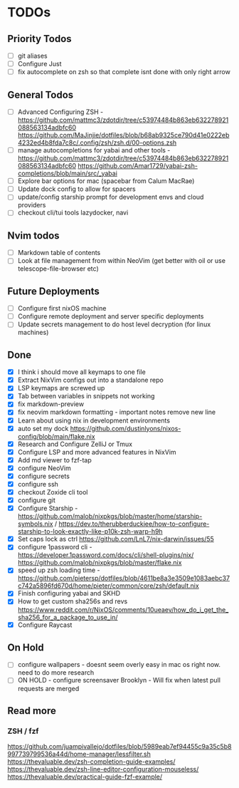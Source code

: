 # TODOs

## Priority Todos

- [ ] git aliases
- [ ] Configure Just
- [ ] fix autocomplete on zsh so that complete isnt done with only right arrow

## General Todos

- [ ] Advanced Configuring ZSH - <https://github.com/mattmc3/zdotdir/tree/c53974484b863eb632278921088563134adbfc60> <https://github.com/MaJinjie/dotfiles/blob/b68ab9325ce790d41e0222eb4232ed4b8fda7c8c/.config/zsh/zsh.d/00-options.zsh>
- [ ] manage autocompletions for yabai and other tools - <https://github.com/mattmc3/zdotdir/tree/c53974484b863eb632278921088563134adbfc60> <https://github.com/Amar1729/yabai-zsh-completions/blob/main/src/_yabai>
- [ ] Explore bar options for mac (spacebar from Calum MacRae)
- [ ] Update dock config to allow for spacers
- [ ] update/config starship prompt for development envs and cloud providers
- [ ] checkout cli/tui tools lazydocker, navi

## Nvim todos

- [ ] Markdown table of contents
- [ ] Look at file management from within NeoVim (get better with oil or use telescope-file-browser etc)

## Future Deployments

- [ ] Configure first nixOS machine
- [ ] Configure remote deployment and server specific deployments
- [ ] Update secrets management to do host level decryption (for linux machines)

## Done

- [x] I think i should move all keymaps to one file
- [x] Extract NixVim configs out into a standalone repo
- [x] LSP keymaps are screwed up
- [x] Tab between variables in snippets not working
- [x] fix markdown-preview
- [x] fix neovim markdown formatting - important notes remove new line
- [x] Learn about using nix in development environments
- [x] auto set my dock <https://github.com/dustinlyons/nixos-config/blob/main/flake.nix>
- [x] Research and Configure ZelliJ or Tmux
- [x] Configure LSP and more advanced features in NixVim
- [x] Add md viewer to fzf-tap
- [x] configure NeoVim
- [x] configure secrets
- [x] configure ssh
- [x] checkout Zoxide cli tool
- [x] configure git
- [x] Configure Starship - <https://github.com/malob/nixpkgs/blob/master/home/starship-symbols.nix> / <https://dev.to/therubberduckiee/how-to-configure-starship-to-look-exactly-like-p10k-zsh-warp-h9h>
- [x] Set caps lock as ctrl <https://github.com/LnL7/nix-darwin/issues/55>
- [x] configure 1password cli - <https://developer.1password.com/docs/cli/shell-plugins/nix/> <https://github.com/malob/nixpkgs/blob/master/flake.nix>
- [x] speed up zsh loading time - <https://github.com/pietersp/dotfiles/blob/4611be8a3e3509e1083aebc37c742a5896fd670d/home/pieter/common/core/zsh/default.nix>
- [x] Finish configuring yabai and SKHD
- [x] How to get custom sha256s and revs <https://www.reddit.com/r/NixOS/comments/10ueaev/how_do_i_get_the_sha256_for_a_package_to_use_in/>
- [x] Configure Raycast

## On Hold

- [ ] configure wallpapers - doesnt seem overly easy in mac os right now. need to do more research
- [ ] ON HOLD - configure screensaver Brooklyn - Will fix when latest pull requests are merged

## Read more

### ZSH / fzf

<https://github.com/juampivallejo/dotfiles/blob/5989eab7ef94455c9a35c5b8997739799536a44d/home-manager/lessfilter.sh>
<https://thevaluable.dev/zsh-completion-guide-examples/>
<https://thevaluable.dev/zsh-line-editor-configuration-mouseless/>
<https://thevaluable.dev/practical-guide-fzf-example/>

